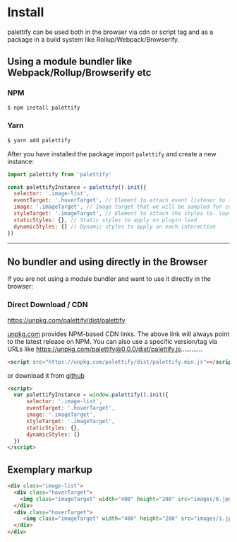 # Install
palettify can be used both in the browser via cdn or script tag and as a package in a build system like Rollup/Webpack/Browserify.

## Using a module bundler like Webpack/Rollup/Browserify etc

### NPM
```bash
$ npm install palettify
```
### Yarn
```bash
$ yarn add palettify
```

After you have installed the package import `palettify` and create a new instance:

```js
import palettify from 'palettify'

const palettifyInstance = palettify().init({
  selector: '.image-list',
  eventTarget: '.hoverTarget', // Element to attach event listener to (mouseenter bt default).
  image: '.imageTarget', // Image target that we will be sampled for colors.
  styleTarget: '.imageTarget', // Element to attach the styles to. (optional) Defaults to image.
  staticStyles: {}, // Static styles to apply on plugin load
  dynamicStyles: {} // Dynamic styles to apply on each interaction
})
```
___
## No bundler and using directly in the Browser

If you are not using a module bundler and want to use it directly in the browser:

### Direct Download / CDN

https://unpkg.com/palettify/dist/palettify

[unpkg.com](https://unpkg.com) provides NPM-based CDN links. The above link will always point to the latest release on NPM. You can also use a specific version/tag via URLs like https://unpkg.com/palettify@0.0.0/dist/palettify.js............

```html
<script src="https://unpkg.com/palettify/dist/palettify.min.js"></script>
```

or download it from [github](https://github.com/dobromir-hristov/palettify.git)

```html
<script>
  var palettifyInstance = window.palettify().init({
      selector: '.image-list',
      eventTarget: '.hoverTarget', 
      image: '.imageTarget', 
      styleTarget: '.imageTarget',
      staticStyles: {}, 
      dynamicStyles: {} 
  })
</script>

```
## Exemplary markup
```html
<div class="image-list">
  <div class="hoverTarget">
    <img class="imageTarget" width="400" height="200" src="images/0.jpg">
  </div>
  <div class="hoverTarget">
     <img class="imageTarget" width="400" height="200" src="images/1.jpg">
  </div>
</div>
```
